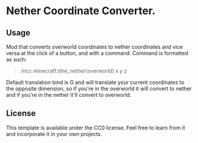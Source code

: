 # Nether Coordinate Converter.

## Usage

Mod that converts overworld coordinates to nether coordinates and vice versa at the click of a button, and with a command. Command is formatted as such:  

> /ncc minecraft:(the_nether\overworld) x y z   	

Default translation bind is G and will translate your current coordinates to the opposite dimension, so if you're in the overworld it will convert to nether and if you're in the nether it'll convert to overworld.  

## License

This template is available under the CC0 license. Feel free to learn from it and incorporate it in your own projects.
